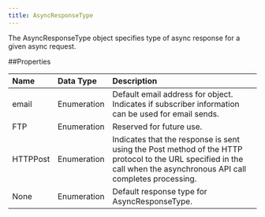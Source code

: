 ```yaml
---
title: AsyncResponseType
---
```

The AsyncResponseType object specifies type of async response for a given async request.

##Properties
<table class="table table-hover"> <thead align="left"><tr><th>Name</th><th>Data Type</th><th>Description</th></tr></thead> <tbody><tr><td>email</td><td>Enumeration</td><td>Default email address for object. Indicates if subscriber information can be used for email sends.</td></tr><tr><td>FTP</td><td>Enumeration</td><td>Reserved for future use.</td></tr><tr><td>HTTPPost</td><td>Enumeration</td><td>Indicates that the response is sent using the Post method of the HTTP protocol to the URL specified in the call when the asynchronous API call completes processing.</td></tr><tr><td>None</td><td>Enumeration</td><td>Default response type for AsyncResponseType.</td></tr></tbody></table>

